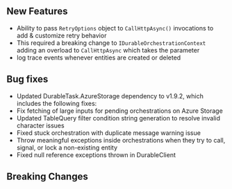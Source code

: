 ## New Features
* Ability to pass `RetryOptions` object to `CallHttpAsync()` invocations to add & customize retry behavior
* This required a breaking change to `IDurableOrchestrationContext` adding an overload to `CallHttpAsync` which takes the parameter
* log trace events whenever entities are created or deleted

## Bug fixes
* Updated DurableTask.AzureStorage dependency to v1.9.2, which includes the following fixes:
* Fix fetching of large inputs for pending orchestrations on Azure Storage
* Updated TableQuery filter condition string generation to resolve invalid character issues
* Fixed stuck orchestration with duplicate message warning issue
* Throw meaningful exceptions inside orchestrations when they try to call, signal, or lock a non-existing entity
* Fixed null reference exceptions thrown in DurableClient

## Breaking Changes
